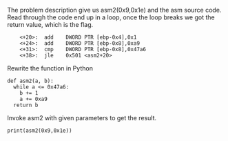 The problem description give us asm2(0x9,0x1e) and the asm source code.
Read through the code end up in a loop, once the loop breaks we got the return value, which is the flag.
```
	<+20>:	add    DWORD PTR [ebp-0x4],0x1
	<+24>:	add    DWORD PTR [ebp-0x8],0xa9
	<+31>:	cmp    DWORD PTR [ebp-0x8],0x47a6
	<+38>:	jle    0x501 <asm2+20>
```

Rewrite the function in Python
```
def asm2(a, b):
  while a <= 0x47a6:
    b += 1
    a += 0xa9
  return b
```

Invoke asm2 with given parameters to get the result.

```
print(asm2(0x9,0x1e))
```
